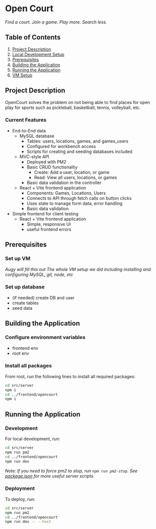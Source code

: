 # Open Court
*Find a court. Join a game. Play more. Search less.*

## Table of Contents
1. [Project Description](#project-description)
1. [Local Development Setup](#local-development-setup)
1. [Prerequisites](#prerequisites)
1. [Building the Application](#building-the-application)
1. [Running the Application](#running-the-application)
1. [VM Setup](#vm-setup)

## Project Description
OpenCourt solves the problem on not being able to find places for open play for sports such as pickleball, basketball, tennis, volleyball, etc.

### Current Features
- End-to-End data
    - MySQL database
        - Tables: users, locations, games, and games_users
        - Configured for workbench access
        - Scripts for creating and seeding databases included
    - MVC-style API
        - Deployed with PM2
        - Basic CRUD functionality
            - Create: Add a user, location, or game
            - Read: View all users, locations, or games
        - Basic data validation in the controller
    - React + Vite frontend application 
        - Components: Games, Locations, Users
        - Connects to API through fetch calls on button clicks
        - Uses state to manage form data, error handling
        - Basic data validation
- Simple frontend for client testing
    - React + Vite frontend application
        - Simple, responsive UI
        - useful frontend errors

## Prerequisites
### Set up VM
*Augy will fill this out*
*The whole VM setup we did including installing and configuring MySQL, git, node, etc*

### Set up database
- (if needed) create DB and user
- create tables
- seed data

## Building the Application
### Configure environment variables
- frontend env
- root env
### Install all packages
From root, run the following lines to install all required packages:
```bash
cd src/server
npm i
cd ../frontend/opencourt
npm i
```
## Running the Application
### Development
For local development, run:
```bash
cd src/server
npm run pm2
cd ../frontend/opencourt
npm run dev
```
*Note: If you need to force pm2 to stop, run `npm run pm2-stop`. See [package.json](/src/server/package.json) for more useful server scripts.*

### Deployment
To deploy, run:
```bash
cd src/server
npm run pm2
cd ../frontend/opencourt
npm run dev -- --host
```




